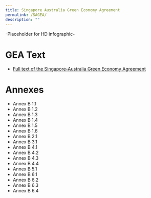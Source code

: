 ```yaml
---
title: Singapore Australia Green Economy Agreement
permalink: /SAGEA/
description: ""
---
```


-Placeholder for HD infographic-
	
# GEA Text
* [Full text of the Singapore-Australia Green Economy Agreement](https://www.dfat.gov.au/sites/default/files/singapore-australia-gea-official-text-signed.pdf)
# Annexes
* Annex B 1.1
* Annex B 1.2
* Annex B 1.3
* Annex B 1.4
* Annex B 1.5
* Annex B 1.6
* Annex B 2.1
* Annex B 3.1
* Annex B 4.1
* Annex B 4.2
* Annex B 4.3
* Annex B 4.4
* Annex B 5.1
* Annex B 6.1
* Annex B 6.2
* Annex B 6.3
* Annex B 6.4
